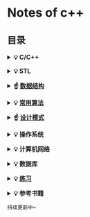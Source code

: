 # Notes of c++



## 目录

<b><details><summary>💡 C/C++</summary></b>
TODO
</details>

<b><details><summary>💡 STL</summary></b>
TODO
</details>

<b><details><summary>☝ [数据结构](DataStructures/)</summary></b>
* [队列](DataStructures/Queue/)
* [链表](DataStructures/LinkedList/)
* [集合](DataStructures/Collection/)
* [数组](DataStructures/Array/)
* [栈](DataStructures/Stack/)
* [树(二叉树等)](DataStructures/Tree/)
* [图](DataStructures/graph/)
</details>

<b><details><summary>💡 [常用算法](Algorithms/)</summary></b>

* [排序](Algorithms/sort/)
    * []()
* [查找](Algorithms/Seek/)
    * []()

</details>

<b><details><summary>☝ [设计模式]()</summary></b>
</details>

<b><details><summary>💡 操作系统</summary></b>
TODO
</details>

<b><details><summary>💡 计算机网络</summary></b>
TODO
</details>

<b><details><summary>💡 数据库</summary></b>
TODO
</details>

<b><details><summary>💡 [练习](Practice/)</summary></b>

- [剑指offer](Practice/剑指offer/)
- [leetcode](Practice/leetcode/)
</details>

<b><details><summary>💡 参考书籍</summary></b>

</details>

``持续更新中~``